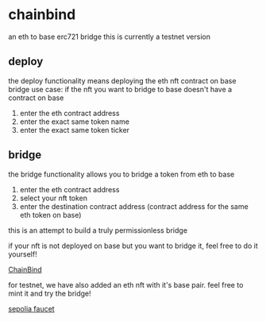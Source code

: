 # chainbind
an eth to base erc721 bridge
this is currently a testnet version

## deploy
the deploy functionality means deploying the eth nft contract on base bridge
use case: if the nft you want to bridge to base doesn't have a contract on base
1. enter the eth contract address
2. enter the exact same token name
3. enter the exact same token ticker

## bridge
the bridge functionality allows you to bridge a token from eth to base
1. enter the eth contract address
2. select your nft token
3. enter the destination contract address (contract address for the same eth token on base)

this is an attempt to build a truly permissionless bridge

if your nft is not deployed on base but you want to bridge it, feel free to do it yourself!

[ChainBind](https://www.chainbind.xyz)


for testnet, we have also added an eth nft with it's base pair. feel free to mint it and try the bridge!

[sepolia faucet](https://www.alchemy.com/faucets/ethereum-sepolia)
